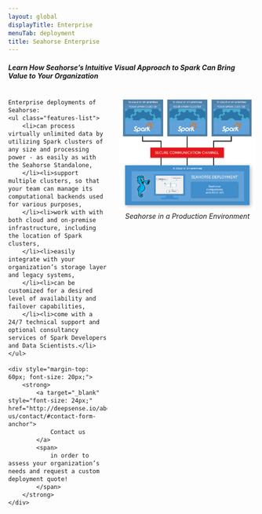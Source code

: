 ```yaml
---
layout: global
displayTitle: Enterprise
menuTab: deployment
title: Seahorse Enterprise
---
```


<h5>Learn How Seahorse’s Intuitive Visual Approach to Spark Can Bring Value to Your Organization</h5>

<div style="overflow: auto">
    <p style="float:right; margin-left:25px; width:55%; text-align:center;">
      <img class="centered-image img-responsive" src="../img/enterprise_architecture.png" />
        <em>Seahorse in a Production Environment</em>
    </p>

    Enterprise deployments of Seahorse:
    <ul class="features-list">
        <li>can process virtually unlimited data by utilizing Spark clusters of any size and processing power - as easily as with the Seahorse Standalone,
        </li><li>support multiple clusters, so that your team can manage its computational backends used for various purposes,
        </li><li>work with with both cloud and on-premise infrastructure, including the location of Spark clusters,
        </li><li>easily integrate with your organization’s storage layer and legacy systems,
        </li><li>can be customized for a desired level of availability and failover capabilities,
        </li><li>come with a 24/7 technical support and optional consultancy services of Spark Developers and Data Scientists.</li>
    </ul>

    <div style="margin-top: 60px; font-size: 20px;">
        <strong>
            <a target="_blank" style="font-size: 24px;" href="http://deepsense.io/about-us/contact/#contact-form-anchor">
                Contact us
            </a>
            <span>
                in order to assess your organization’s needs and request a custom deployment quote!
            </span>
        </strong>
    </div>
</div>
